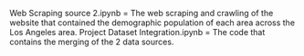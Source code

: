 Web Scraping source 2.ipynb = The web scraping and crawling of the website that contained the demographic population of each area across the Los Angeles area.
Project Dataset Integration.ipynb = The code that contains the merging of the 2 data sources. 
